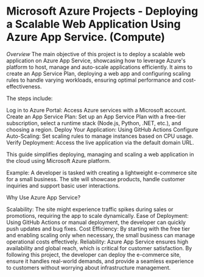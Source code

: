 # Microsoft Azure Projects - Deploying a Scalable Web Application Using Azure App Service. (Compute)

*Overview*
The main objective of this project is to deploy a scalable web application on Azure App Service, showcasing how to leverage Azure's platform to host, manage and auto-scale applications efficiently. It aims to create an App Service Plan, deploying a web app and configuring scaling rules to handle varying workloads, ensuring optimal performance and cost-effectiveness.

The steps include:

Log in to Azure Portal: Access Azure services with a Microsoft account.
Create an App Service Plan: Set up an App Service Plan with a free-tier subscription, select a runtime stack (Node.js, Python, .NET, etc.), and choosing a region.
Deploy Your Application: Using GitHub Actions 
Configure Auto-Scaling: Set scaling rules to manage instances based on CPU usage.
Verify Deployment: Access the live application via the default domain URL.

This guide simplifies deploying, managing and scaling a web application in the cloud using Microsoft Azure platform.

Example:
A developer is tasked with creating a lightweight e-commerce site for a small business. The site will showcase products, handle customer inquiries and support basic user interactions.

Why Use Azure App Service?

Scalability: The site might experience traffic spikes during sales or promotions, requiring the app to scale dynamically.
Ease of Deployment: Using GitHub Actions or manual deployment, the developer can quickly push updates and bug fixes.
Cost Efficiency: By starting with the free tier and enabling scaling only when necessary, the small business can manage operational costs effectively.
Reliability: Azure App Service ensures high availability and global reach, which is critical for customer satisfaction.
By following this project, the developer can deploy the e-commerce site, ensure it handles real-world demands, and provide a seamless experience to customers without worrying about infrastructure management.
